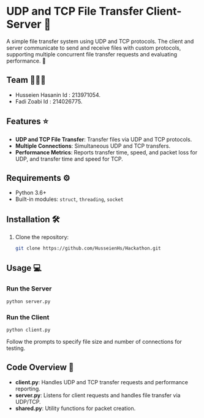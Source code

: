 # UDP and TCP File Transfer Client-Server 🚀

A simple file transfer system using UDP and TCP protocols. The client and server communicate to send and receive files with custom protocols, supporting multiple concurrent file transfer requests and evaluating performance. 📡

## Team 👨🏻‍💻
 
- Husseien Hasanin Id : 213971054.
- Fadi Zoabi Id : 214026775.

## Features ⭐
- **UDP and TCP File Transfer**: Transfer files via UDP and TCP protocols.
- **Multiple Connections**: Simultaneous UDP and TCP transfers.
- **Performance Metrics**: Reports transfer time, speed, and packet loss for UDP, and transfer time and speed for TCP.

## Requirements ⚙️
- Python 3.6+
- Built-in modules: `struct`, `threading`, `socket`

## Installation 🛠️
1. Clone the repository:
   ```bash
   git clone https://github.com/HusseienHs/Hackathon.git

## Usage 💻

### Run the Server
```bash
python server.py
```

### Run the Client 
```bash
python client.py
```
Follow the prompts to specify file size and number of connections for testing.

## Code Overview 📝
- **client.py**: Handles UDP and TCP transfer requests and performance reporting.
- **server.py**: Listens for client requests and handles file transfer via UDP/TCP.
- **shared.py**: Utility functions for packet creation.
